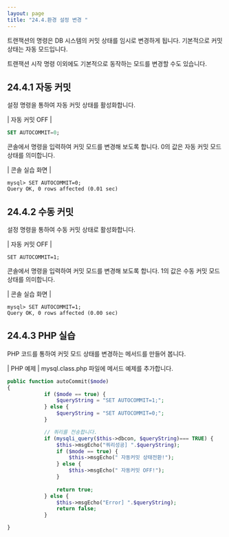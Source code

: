 ```yaml
---
layout: page
title: "24.4.환경 설정 변경 "
--- 
```

트랜잭션의 명령은 DB 시스템의 커밋 상태를 임시로 변경하게 됩니다. 기본적으로 커밋 상태는 자동 모드입니다.  

트랜잭션 시작 명령 이외에도 기본적으로 동작하는 모드를 변경할 수도 있습니다.  

## 24.4.1 자동 커밋 
설정 명령을 통하여 자동 커밋 상태를 활성화합니다.  

| 자동 커밋 OFF | 
```sql
SET AUTOCOMMIT=0; 
```

콘솔에서 명령을 입력하여 커밋 모드를 변경해 보도록 합니다. 0의 값은 자동 커밋 모드 상태를 의미합니다.  

| 콘솔 실습 화면 | 
```
mysql> SET AUTOCOMMIT=0;
Query OK, 0 rows affected (0.01 sec)

```

## 24.4.2 수동 커밋 
설정 명령을 통하여 수동 커밋 상태로 활성화합니다. 

| 자동 커밋 OFF | 
```
SET AUTOCOMMIT=1; 
```

콘솔에서 명령을 입력하여 커밋 모드를 변경해 보도록 합니다. 1의 값은 수동 커밋 모드 상태를 의미합니다.  

| 콘솔 실습 화면 | 
```
mysql> SET AUTOCOMMIT=1;
Query OK, 0 rows affected (0.00 sec)

```

## 24.4.3 PHP 실습 
PHP 코드를 통하여 커밋 모드 상태를 변경하는 메서드를 만들어 봅니다.  

| PHP 예제 | 
mysql.class.php 파일에 메서드 예제를 추가합니다. 
```php
public function autoCommit($mode)
{
            if ($mode == true) {
                $queryString = "SET AUTOCOMMIT=1;";
            } else {
                $queryString = "SET AUTOCOMMIT=0;";
            }

            // 쿼리를 전송합니다.
            if (mysqli_query($this->dbcon, $queryString)=== TRUE) {
                $this->msgEcho("쿼리성공] ".$queryString);
                if ($mode == true) {
                    $this->msgEcho(" 자동커밋 상태전환!");
                } else {
                    $this->msgEcho(" 자동커밋 OFF!");
                }
                
                return true;
            } else {
                $this->msgEcho("Error] ".$queryString);
                return false;
            }

}

```